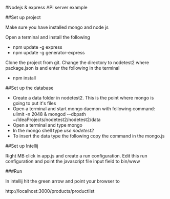 #Nodejs & express API server example

##Set up project

Make sure you have installed mongo and node js

Open a terminal and install the following

* npm update -g express
* npm update -g generator-express

Clone the project from git. Change the directory to nodetest2 where package.json is and enter the following in the terminal
* npm install

##Set up the database

* Create a data folder in nodetest2. This is the point where mongo is going to put it's files
* Open a terminal and start mongo daemon with following command: 
ulimit -n 2048  & mongod --dbpath ~/IdeaProjects/nodetest2/nodetest2/data
* Open a terminal and type mongo
* In the mongo shell type *use nodetest2*
* To insert the data type the following copy the command in the mongo.js

##Set up Intellij

Right MB click in app.js and create a run configuration. Edit this run configuration and point
the javascript file input field to bin/www

###Run

In intellij hit the green arrow and point your browser to

http://localhost:3000/products/productlist
